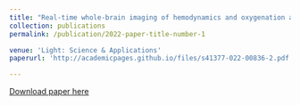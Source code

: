 ```yaml
---
title: "Real-time whole-brain imaging of hemodynamics and oxygenation at micro-vessel resolution with ultrafast wide-field photoacoustic microscopy."
collection: publications
permalink: /publication/2022-paper-title-number-1

venue: 'Light: Science & Applications'
paperurl: 'http://academicpages.github.io/files/s41377-022-00836-2.pdf'

---
```



[Download paper here](http://xiaorui-peng.github.io/files/s41377-022-00836-2.pdf)


